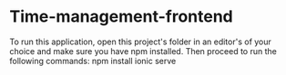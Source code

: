 # Time-management-frontend
To run this application, open this project's folder in an editor's of your choice and make sure you have npm installed. Then proceed to run the following commands:  npm install ionic serve
